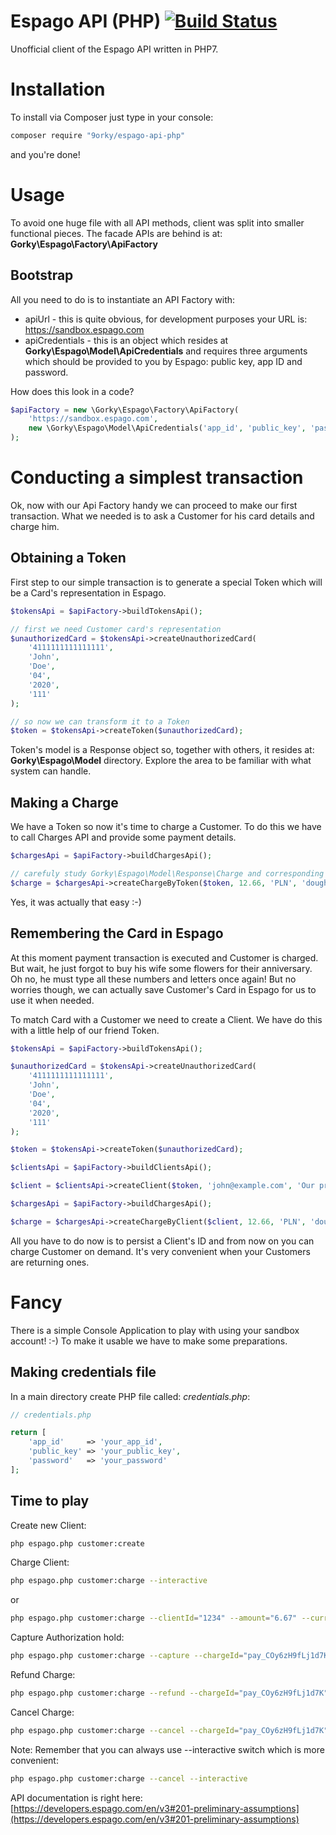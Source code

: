 # Espago API (PHP) [![Build Status](https://travis-ci.org/9orky/espago-api-php.svg?branch=master)](https://travis-ci.org/9orky/espago-api-php)

Unofficial client of the Espago API written in PHP7.

# Installation
To install via Composer just type in your console:

```bash
composer require "9orky/espago-api-php"
```
and you're done!

# Usage
To avoid one huge file with all API methods, client was split into smaller functional pieces. The facade APIs are behind 
is at: __Gorky\Espago\Factory\ApiFactory__

## Bootstrap
All you need to do is to instantiate an API Factory with:
* apiUrl - this is quite obvious, for development purposes your URL is: https://sandbox.espago.com
* apiCredentials - this is an object which resides at __Gorky\Espago\Model\ApiCredentials__ and requires three arguments
which should be provided to you by Espago: public key, app ID and password.

How does this look in a code?

```php
$apiFactory = new \Gorky\Espago\Factory\ApiFactory(
    'https://sandbox.espago.com',
    new \Gorky\Espago\Model\ApiCredentials('app_id', 'public_key', 'password')
);
```

# Conducting a simplest transaction
Ok, now with our Api Factory handy we can proceed to make our first transaction. What we needed is to ask a Customer
for his card details and charge him.

## Obtaining a Token
First step to our simple transaction is to generate a special Token which will be a Card's representation in Espago.

```php
$tokensApi = $apiFactory->buildTokensApi();

// first we need Customer card's representation
$unauthorizedCard = $tokensApi->createUnauthorizedCard(
    '4111111111111111',
    'John',
    'Doe',
    '04',
    '2020',
    '111'
);

// so now we can transform it to a Token
$token = $tokensApi->createToken($unauthorizedCard);
```

Token's model is a Response object so, together with others, it resides at: __Gorky\Espago\Model__ directory. Explore the 
area to be familiar with what system can handle.

## Making a Charge
We have a Token so now it's time to charge a Customer. To do this we have to call Charges API and provide some payment 
details. 

```php
$chargesApi = $apiFactory->buildChargesApi();

// carefuly study Gorky\Espago\Model\Response\Charge and corresponding API documents!
$charge = $chargesApi->createChargeByToken($token, 12.66, 'PLN', 'doughnuts');
```

Yes, it was actually that easy :-)

## Remembering the Card in Espago
At this moment payment transaction is executed and Customer is charged. But wait, he just forgot to buy his wife some flowers
for their anniversary. Oh no, he must type all these numbers and letters once again! But no worries though, we can actually
save Customer's Card in Espago for us to use it when needed.

To match Card with a Customer we need to create a Client. We have do this with a little help of our friend Token.

```php
$tokensApi = $apiFactory->buildTokensApi();

$unauthorizedCard = $tokensApi->createUnauthorizedCard(
    '4111111111111111',
    'John',
    'Doe',
    '04',
    '2020',
    '111'
);

$token = $tokensApi->createToken($unauthorizedCard);

$clientsApi = $apiFactory->buildClientsApi();

$client = $clientsApi->createClient($token, 'john@example.com', 'Our precious client John');

$chargesApi = $apiFactory->buildChargesApi();

$charge = $chargesApi->createChargeByClient($client, 12.66, 'PLN', 'doughnuts');
```

All you have to do now is to persist a Client's ID and from now on you can charge Customer on demand. It's very convenient
when your Customers are returning ones.

# Fancy
There is a simple Console Application to play with using your sandbox account! :-) To make it usable we have to make some
preparations.

## Making credentials file
In a main directory create PHP file called: _credentials.php_:

```php
// credentials.php

return [
    'app_id'     => 'your_app_id',
    'public_key' => 'your_public_key',
    'password'   => 'your_password'
];
```

## Time to play

Create new Client:

```bash
php espago.php customer:create
```

Charge Client:

```bash
php espago.php customer:charge --interactive
```

or

```bash
php espago.php customer:charge --clientId="1234" --amount="6.67" --currency="PLN" --description="flowers"
```

Capture Authorization hold:

```bash
php espago.php customer:charge --capture --chargeId="pay_COy6zH9fLj1d7K" --amount="23.44"
```

Refund Charge:

```bash
php espago.php customer:charge --refund --chargeId="pay_COy6zH9fLj1d7K" --amount="23.44"
```

Cancel Charge:

```bash
php espago.php customer:charge --cancel --chargeId="pay_COy6zH9fLj1d7K"
```

Note: Remember that you can always use --interactive switch which is more convenient:

```bash
php espago.php customer:charge --cancel --interactive
```

API documentation is right here: 
[https://developers.espago.com/en/v3#201-preliminary-assumptions](https://developers.espago.com/en/v3#201-preliminary-assumptions)
